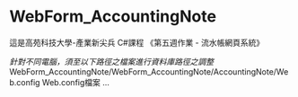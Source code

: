 # WebForm_AccountingNote

這是高苑科技大學-產業新尖兵 C#課程 《第五週作業 - 流水帳網頁系統》

*針對不同電腦，須至以下路徑之檔案進行資料庫路徑之調整*
WebForm_AccountingNote/WebForm_AccountingNote/AccountingNote/Web.config
Web.config檔案
	<configuration>
	<connectionStrings> 
	<add name="DefaultConnection" connectionString="Data Source='資料庫連線路徑';Initial Catalog='存放資料之目錄名稱'; Integrated Security=true" />
	<connectionStrings>
	...
	<configuration>
